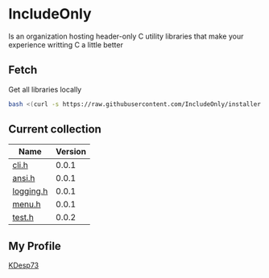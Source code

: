# IncludeOnly

Is an organization hosting header-only C utility libraries that make your experience writting C a little better

## Fetch

Get all libraries locally

```sh
bash <(curl -s https://raw.githubusercontent.com/IncludeOnly/installer.sh/main/installer.sh)
```

## Current collection
 
| Name                                                  | Version |
|-------------------------------------------------------|---------|
| [cli.h](https://github.com/IncludeOnly/cli.h)         | 0.0.1   |
| [ansi.h](https://github.com/IncludeOnly/ansi.h)       | 0.0.1   |
| [logging.h](https://github.com/IncludeOnly/logging.h) | 0.0.1   |
| [menu.h](https://github.com/IncludeOnly/menu.h)       | 0.0.1   |
| [test.h](https://github.com/IncludeOnly/test.h)       | 0.0.2   |

## My Profile

[KDesp73](https://github.com/KDesp73)
